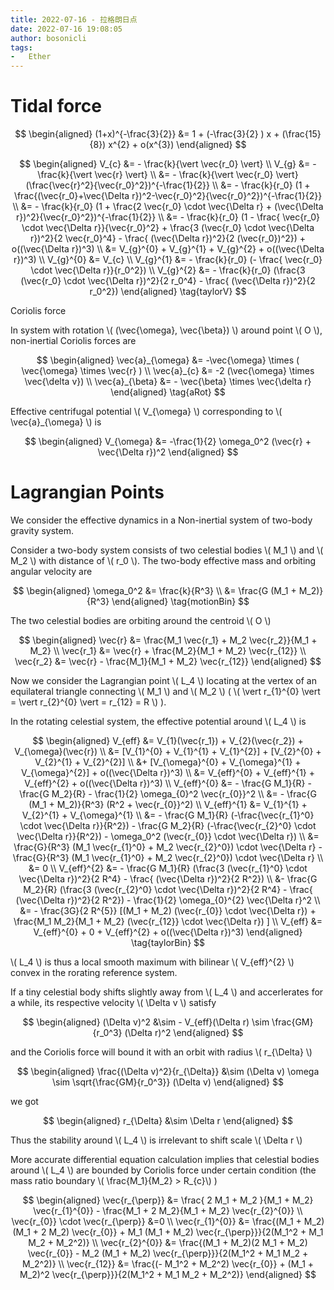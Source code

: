 ```yaml
---
title: 2022-07-16 - 拉格朗日点
date: 2022-07-16 19:08:05
author: bosonicli
tags:
-   Ether
---
```


# Tidal force

$$
\begin{aligned}
    (1+x)^{-\frac{3}{2}} &= 1 + (-\frac{3}{2} ) x + (\frac{15}{8}) x^{2} + o(x^{3})
\end{aligned}
$$

$$
\begin{aligned}
	V_{c} &= - \frac{k}{\vert \vec{r_0} \vert} \\
	V_{g} &= - \frac{k}{\vert \vec{r} \vert} \\
	&= - \frac{k}{\vert \vec{r_0} \vert} (\frac{\vec{r}^2}{\vec{r_0}^2})^{-\frac{1}{2}} \\
	&= - \frac{k}{r_0} (1 + \frac{(\vec{r_0}+\vec{\Delta r})^2-\vec{r_0}^2}{\vec{r_0}^2})^{-\frac{1}{2}} \\
	&= - \frac{k}{r_0} (1 + \frac{2 \vec{r_0} \cdot \vec{\Delta r} + (\vec{\Delta r})^2}{\vec{r_0}^2})^{-\frac{1}{2}} \\
	&= - \frac{k}{r_0} (1 - \frac{ \vec{r_0} \cdot \vec{\Delta r}}{\vec{r_0}^2} + \frac{3 (\vec{r_0} \cdot \vec{\Delta r})^2}{2 \vec{r_0}^4} - \frac{ (\vec{\Delta r})^2}{2 (\vec{r_0})^2}) + o((\vec{\Delta r})^3)	\\
	&= V_{g}^{0} + V_{g}^{1} + V_{g}^{2} + o((\vec{\Delta r})^3) \\
	V_{g}^{0} &= V_{c} \\
	V_{g}^{1} &= - \frac{k}{r_0} (- \frac{ \vec{r_0} \cdot \vec{\Delta r}}{r_0^2}) \\
	V_{g}^{2} &= - \frac{k}{r_0} (\frac{3 (\vec{r_0} \cdot \vec{\Delta r})^2}{2 r_0^4} - \frac{ (\vec{\Delta r})^2}{2 r_0^2})
\end{aligned}
\tag{taylorV}
$$

Coriolis force

In system with rotation \\( (\vec{\omega}, \vec{\beta}) \\) around point \\( O \\), non-inertial Coriolis forces are

$$
\begin{aligned}
	\vec{a}_{\omega} &= -\vec{\omega} \times ( \vec{\omega} \times \vec{r} ) \\
	\vec{a}_{c} &= -2 (\vec{\omega} \times \vec{\delta v})	\\
	\vec{a}_{\beta} &= - \vec{\beta} \times \vec{\delta r}
\end{aligned}
\tag{aRot}
$$

Effective centrifugal potential \\( V_{\omega} \\) corresponding to \\( \vec{a}_{\omega} \\) is

$$
\begin{aligned}
	V_{\omega} &= -\frac{1}{2} \omega_0^2 (\vec{r} + \vec{\Delta r})^2
\end{aligned}
$$

# Lagrangian Points

We consider the effective dynamics in a Non-inertial system of two-body gravity system.

Consider a two-body system consists of two celestial bodies \\( M_1 \\) and \\( M_2 \\) with distance of \\( r_0 \\). The two-body effective mass and orbiting angular velocity are

$$
\begin{aligned}
	\omega_0^2 &= \frac{k}{R^3}	\\
	&= \frac{G (M_1 + M_2)}{R^3}
\end{aligned}
\tag{motionBin}
$$

The two celestial bodies are orbiting around the centroid \\( O \\)

$$
\begin{aligned}
\vec{r} &= \frac{M_1 \vec{r_1} + M_2 \vec{r_2}}{M_1 + M_2} \\
\vec{r_1} &= \vec{r} + \frac{M_2}{M_1 + M_2} \vec{r_{12}} \\
\vec{r_2} &= \vec{r} - \frac{M_1}{M_1 + M_2} \vec{r_{12}}
\end{aligned}
$$

Now we consider the Lagrangian point \\( L_4 \\) locating at the vertex of an equilateral triangle connecting \\( M_1 \\) and \\( M_2 \\) ( \\( \vert r_{1}^{0} \vert = \vert r_{2}^{0} \vert = r_{12} = R \\) ).

In the rotating celestial system, the effective potential around \\( L_4 \\) is

$$
\begin{aligned}
	V_{eff} &= V_{1}(\vec{r_1}) + V_{2}(\vec{r_2}) + V_{\omega}(\vec{r}) \\
	&= [V_{1}^{0} + V_{1}^{1} + V_{1}^{2}] + [V_{2}^{0} + V_{2}^{1} + V_{2}^{2}] \\
	&+ [V_{\omega}^{0} + V_{\omega}^{1} + V_{\omega}^{2}] + o((\vec{\Delta r})^3)	\\
	&= V_{eff}^{0} + V_{eff}^{1} + V_{eff}^{2} + o((\vec{\Delta r})^3)	\\
	V_{eff}^{0} &= - \frac{G M_1}{R} - \frac{G M_2}{R} - \frac{1}{2} \omega_{0}^2 \vec{r_{0}}^2 \\
	&= - \frac{G (M_1 + M_2)}{R^3} (R^2 + \vec{r_{0}}^2) \\
	V_{eff}^{1} &= V_{1}^{1} + V_{2}^{1} + V_{\omega}^{1} \\
	&= - \frac{G M_1}{R} (-\frac{\vec{r_{1}^0} \cdot \vec{\Delta r}}{R^2}) - \frac{G M_2}{R} (-\frac{\vec{r_{2}^0} \cdot \vec{\Delta r}}{R^2}) - \omega_0^2 (\vec{r_{0}} \cdot \vec{\Delta r})	\\
	&= \frac{G}{R^3} (M_1 \vec{r_{1}^0} + M_2 \vec{r_{2}^0}) \cdot \vec{\Delta r} - \frac{G}{R^3} (M_1 \vec{r_{1}^0} + M_2 \vec{r_{2}^0}) \cdot \vec{\Delta r}	\\
	&= 0	\\
	V_{eff}^{2} &= - \frac{G M_1}{R} (\frac{3 (\vec{r_{1}^0} \cdot \vec{\Delta r})^2}{2 R^4} - \frac{ (\vec{\Delta r})^2}{2 R^2}) \\
	&- \frac{G M_2}{R} (\frac{3 (\vec{r_{2}^0} \cdot \vec{\Delta r})^2}{2 R^4} - \frac{ (\vec{\Delta r})^2}{2 R^2}) - \frac{1}{2} \omega_{0}^{2} \vec{\Delta r}^2 \\
	&= - \frac{3G}{2 R^{5}} [(M_1 + M_2) (\vec{r_{0}} \cdot \vec{\Delta r}) + \frac{M_1 M_2}{M_1 + M_2} (\vec{r_{12}} \cdot \vec{\Delta r}) ] \\
	V_{eff} &= V_{eff}^{0} + 0 + V_{eff}^{2} + o((\vec{\Delta r})^3)
\end{aligned}
\tag{taylorBin}
$$

\\( L_4 \\) is thus a local smooth maximum with bilinear \\( V_{eff}^{2} \\) convex in the rorating reference system.

If a tiny celestial body shifts slightly away from \\( L_4 \\) and accerlerates for a while, its respective velocity \\( \Delta v \\) satisfy

$$
\begin{aligned}
	(\Delta v)^2 &\sim - V_{eff}(\Delta r) \sim \frac{GM}{r_0^3} (\Delta r)^2
\end{aligned}
$$

and the Coriolis force will bound it with an orbit with radius \\( r_{\Delta} \\)

$$
\begin{aligned}
	\frac{(\Delta v)^2}{r_{\Delta}} &\sim (\Delta v) \omega \sim \sqrt{\frac{GM}{r_0^3}} (\Delta v)
\end{aligned}
$$

we got

$$
\begin{aligned}
	r_{\Delta} &\sim \Delta r
\end{aligned}
$$

Thus the stability around \\( L_4 \\) is irrelevant to shift scale \\( \Delta r \\)

More accurate differential equation calculation implies that celestial bodies around \\( L_4 \\) are bounded by Coriolis force under certain condition (the mass ratio boundary \\( \frac{M_1}{M_2} > R_{c}\\) )

$$
\begin{aligned}
\vec{r_{\perp}} &= \frac{ 2 M_1 + M_2 }{M_1 + M_2} \vec{r_{1}^{0}} - \frac{M_1 + 2 M_2}{M_1 + M_2} \vec{r_{2}^{0}} \\
\vec{r_{0}} \cdot \vec{r_{\perp}} &=0 \\
\vec{r_{1}^{0}} &= \frac{(M_1 + M_2)(M_1 + 2 M_2) \vec{r_{0}} + M_1 (M_1 + M_2) \vec{r_{\perp}}}{2(M_1^2 + M_1 M_2 + M_2^2)} \\
\vec{r_{2}^{0}} &= \frac{(M_1 + M_2)(2 M_1 + M_2) \vec{r_{0}} - M_2 (M_1 + M_2) \vec{r_{\perp}}}{2(M_1^2 + M_1 M_2 + M_2^2)} \\
\vec{r_{12}} &= \frac{(- M_1^2 + M_2^2) \vec{r_{0}} + (M_1 + M_2)^2 \vec{r_{\perp}}}{2(M_1^2 + M_1 M_2 + M_2^2)}
\end{aligned}
$$
